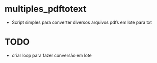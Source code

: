 # multiples_pdftotext

- Script simples para converter diversos arquivos pdfs em lote para txt


# TODO

- criar loop para fazer conversão em lote

